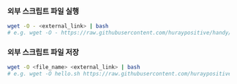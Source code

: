 ### 외부 스크립트 파일 실행 

```sh
wget -O - <external_link> | bash
# e.g. wget -O - https://raw.githubusercontent.com/huraypositive/handy/main/utility/hello.sh?token=ABC | bash
```

### 외부 스크립트 파일 저장

```sh
wget -O <file_name> <external_link> | bash
# e.g. wget -O hello.sh https://raw.githubusercontent.com/huraypositive/handy/main/utility/hello.sh?token=ABC
```
